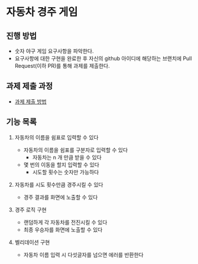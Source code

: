 # 자동차 경주 게임

## 진행 방법

* 숫자 야구 게임 요구사항을 파악한다.
* 요구사항에 대한 구현을 완료한 후 자신의 github 아이디에 해당하는 브랜치에 Pull Request(이하 PR)를 통해 과제를 제출한다.

## 과제 제출 과정

* [과제 제출 방법](https://github.com/next-step/nextstep-docs/tree/master/precourse)

## 기능 목록

1. 자동차의 이름을 쉼표로 입력할 수 있다
    - 자동차의 이름을 쉼표를 구분자로 입력할 수 있다
        - 자동차는 n 개 만큼 받을 수 있다
    - 몇 번의 이동을 할지 입력할 수 있다
        - 시도할 횟수는 숫자만 가능하다

2. 자동차를 시도 횟수만큼 경주시킬 수 있다
    - 경주 결과를 화면에 노출할 수 있다

3. 경주 로직 구현
    - 랜덤하게 각 자동차를 전진시킬 수 있다
    - 최종 우승자를 화면에 노출할 수 있다

4. 벨리데이션 구현
    - 자동차 이름 입력 시 다섯글자를 넘으면 에러를 반환한다
